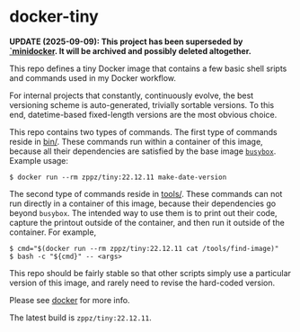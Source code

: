 # docker-tiny

**UPDATE (2025-09-09): This project has been superseded by [`minidocker](https://github.com/zpz/minidocker). It will be archived and possibly deleted altogether.**

This repo defines a tiny Docker image that contains a few basic shell sripts and commands used in my Docker workflow.

For internal projects that constantly, continuously evolve, the best versioning scheme is auto-generated, trivially sortable versions. To this end, datetime-based fixed-length versions are the most obvious choice.

This repo contains two types of commands. The first type of commands reside in [bin/](./bin). These commands run within a container of this image, because all their dependencies are satisfied by the base image [`busybox`](https://hub.docker.com/_/busybox). Example usage:

```
$ docker run --rm zppz/tiny:22.12.11 make-date-version
```

The second type of commands reside in [tools/](./tools). These commands can not run directly in a container of this image, because their dependencies go beyond `busybox`. The intended way to use them is to print out their code, capture the printout outside of the container, and then run it outside of the container. For example,

```
$ cmd="$(docker run --rm zppz/tiny:22.12.11 cat /tools/find-image)"
$ bash -c "${cmd}" -- <args>
```

This repo should be fairly stable so that other scripts simply use a particular version of this image, and rarely need to revise the hard-coded version.

Please see [docker](https://github.com/zpz/docker) for more info.

The latest build is `zppz/tiny:22.12.11`.
